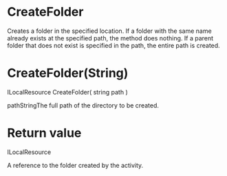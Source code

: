 ﻿# CreateFolder

Creates a folder in the specified location. If a folder with the same name already exists
            at the specified path, the method does nothing. If a parent folder that does not exist
            is specified in the path, the entire path is created.

# 



# CreateFolder(String)

ILocalResource CreateFolder(
	string path
)

pathStringThe full path of the directory to be created.

# Return value

ILocalResource

A reference to the folder created by the activity.
